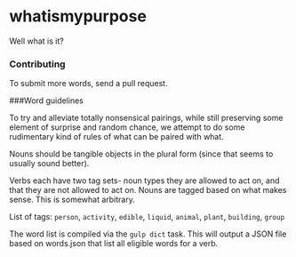 # whatismypurpose
Well what is it?


### Contributing
To submit more words, send a pull request.

###Word guidelines

To try and alleviate totally nonsensical pairings, while still preserving some
element of surprise and random chance, we attempt to do some rudimentary
kind of rules of what can be paired with what.

Nouns should be tangible objects in the plural form (since that seems to usually sound better).

Verbs each have two tag sets- noun types they are allowed to act on, and that they are not allowed to act on.
Nouns are tagged based on what makes sense. This is somewhat arbitrary.

List of tags:
`person`, `activity`, `edible`, `liquid`, `animal`,
`plant`, `building`, `group`

The word list is compiled via the `gulp dict` task. This will output a JSON file
based on words.json that list all eligible words for a verb.